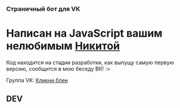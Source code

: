 ### Страничный бот для VK

# Написан на JavaScript вашим нелюбимым [Никитой](https://vk.com/sadlylmeowj)

Код находится на стадии разработки, как выпущу самую первую версию, сообщится в мою беседу ВК! :>

Группа VK: [Кликни блен](https://vk.com/sadlylmeowjdev)

## DEV
